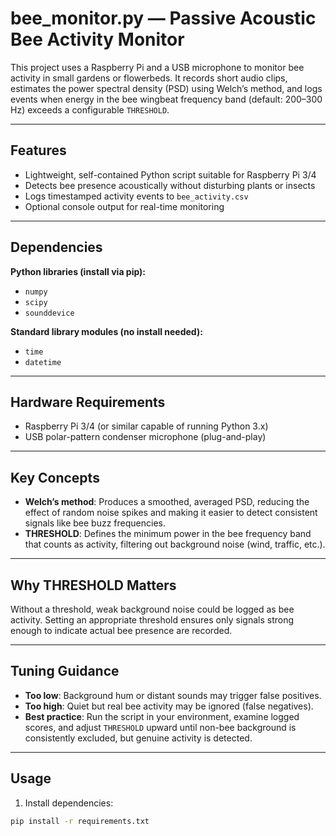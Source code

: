 # bee_monitor.py — Passive Acoustic Bee Activity Monitor

This project uses a Raspberry Pi and a USB microphone to monitor bee activity in small gardens or flowerbeds. It records short audio clips, estimates the power spectral density (PSD) using Welch’s method, and logs events when energy in the bee wingbeat frequency band (default: 200–300 Hz) exceeds a configurable `THRESHOLD`.

---

## Features

- Lightweight, self-contained Python script suitable for Raspberry Pi 3/4
- Detects bee presence acoustically without disturbing plants or insects
- Logs timestamped activity events to `bee_activity.csv`
- Optional console output for real-time monitoring

---

## Dependencies

**Python libraries (install via pip):**
- `numpy`
- `scipy`
- `sounddevice`

**Standard library modules (no install needed):**
- `time`
- `datetime`

---

## Hardware Requirements

- Raspberry Pi 3/4 (or similar capable of running Python 3.x)
- USB polar-pattern condenser microphone (plug-and-play)

---

## Key Concepts

- **Welch’s method**: Produces a smoothed, averaged PSD, reducing the effect of random noise spikes and making it easier to detect consistent signals like bee buzz frequencies.  
- **THRESHOLD**: Defines the minimum power in the bee frequency band that counts as activity, filtering out background noise (wind, traffic, etc.).

---

## Why THRESHOLD Matters

Without a threshold, weak background noise could be logged as bee activity. Setting an appropriate threshold ensures only signals strong enough to indicate actual bee presence are recorded.

---

## Tuning Guidance

- **Too low**: Background hum or distant sounds may trigger false positives.  
- **Too high**: Quiet but real bee activity may be ignored (false negatives).  
- **Best practice**: Run the script in your environment, examine logged scores, and adjust `THRESHOLD` upward until non-bee background is consistently excluded, but genuine activity is detected.

---

## Usage

1. Install dependencies:

```bash
pip install -r requirements.txt
